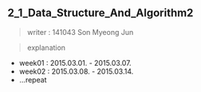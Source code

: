 ## 2_1_Data_Structure_And_Algorithm2
> writer : 141043 Son Myeong Jun

> explanation
 - week01 : 2015.03.01. - 2015.03.07.
 - week02 : 2015.03.08. - 2015.03.14.
 - ...repeat
